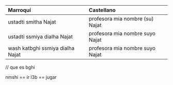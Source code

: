 | Marroquí                         | Castellano                      |
|:---------------------------------|:--------------------------------|
| ustadti smitha Najat             | profesora mia nombre (su) Najat |
| ustadti ssmiya dialha Najat      | profesora mia nombre suyo Najat |
| wash katbghi ssmiya dialha Najat | profesora mia nombre suyo Najat |

// que es bghi


nmshi == ir
l3b == jugar

